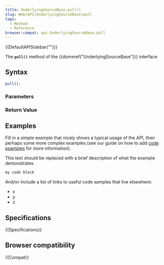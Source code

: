 ```yaml
---
title: UnderlyingSourceBase.pull()
slug: Web/API/UnderlyingSourceBase/pull
tags:
  - Method
  - Reference
browser-compat: api.UnderlyingSourceBase.pull
---
```

{{DefaultAPISidebar("")}}

The **`pull()`** method of the {{domxref("UnderlyingSourceBase")}} interface 

## Syntax

```js
pull();
```

### Parameters



### Return Value



## Examples

Fill in a simple example that nicely shows a typical usage of the API, then perhaps some more complex examples (see our guide on how to add [code examples](/en-US/docs/MDN/Contribute/Structures/Code_examples) for more information).

This text should be replaced with a brief description of what the example demonstrates.

```js
my code block
```

And/or include a list of links to useful code samples that live elsewhere:

*   x
*   y
*   z

## Specifications

{{Specifications}}

## Browser compatibility

{{Compat}}

